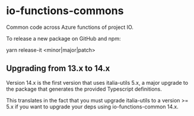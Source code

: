 # io-functions-commons

Common code across Azure functions of project IO.

To release a new package on GitHub and npm:

yarn release-it <minor|major|patch>

## Upgrading from 13.x to 14.x

Version 14.x is the first version that uses italia-utils 5.x,
a major upgrade to the package that generates the provided Typescript definitions.

This translates in the fact that you must upgrade italia-utils to a version >= 5.x
if you want to upgrade your deps using io-functions-common 14.x.
